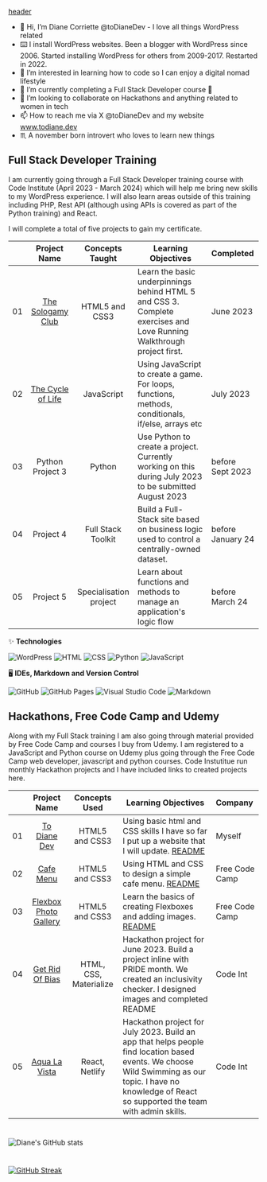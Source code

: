 [header](https://github.com/todiane/todiane/blob/main/githubheader.png)

- 👋 Hi, I’m Diane Corriette @toDianeDev - I love all things WordPress related
- ⌨️ I install WordPress websites. Been a blogger with WordPress since 2006. Started installing WordPress for others from 2009-2017. Restarted in 2022.
- 👀 I’m interested in learning how to code so I can enjoy a digital nomad lifestyle
- 🌱 I’m currently completing a Full Stack Developer course 🤪
- 💞️ I’m looking to collaborate on Hackathons and anything related to women in tech
- 📫 How to reach me via X @toDianeDev and my website www.todiane.dev
- ♏ A november born introvert who loves to learn new things


## Full Stack Developer Training

I am currently going through a Full Stack Developer training course with Code Institute (April 2023 - March 2024) which will help me bring new skills to my WordPress experience. I will also learn areas outside of this training including PHP, Rest API (although using APIs is covered as part of the Python training) and React.

I will complete a total of five projects to gain my certificate.
<!---
todiane/todiane is a ✨ special ✨ repository because its `README.md` (this file) appears on your GitHub profile.
You can click the Preview link to take a look at your changes.
--->
|     |                       Project Name                       |                            Concepts Taught                             | Learning Objectives                                                                                                                 |     Completed     |
| :-: | :------------------------------------------------------: | :--------------------------------------------------------------------: | ----------------------------------------------------------------------------------------------------------------------------------- | :-----------------|
| 01  |                     [The Sologamy Club](https://todiane.github.io/sologamyp1/)                    |                             HTML5 and CSS3                             | Learn the basic underpinnings behind HTML 5 and CSS 3. Complete exercises and Love Running Walkthrough project first.               |     June 2023     |
| 02  |                     [The Cycle of Life](https://todiane.github.io/cycle-of-life-p2/)                    |                               JavaScript                               | Using JavaScript to create a game. For loops, functions, methods, conditionals, if/else, arrays etc                                 |     July 2023     |
| 03  |                     Python Project 3                     |                                Python                                  | Use Python to create a project. Currently working on this during July 2023 to be submitted August 2023                              | before Sept 2023  |
| 04  |                       Project 4                          |                        Full Stack Toolkit                              | Build a Full-Stack site based on business logic used to control a centrally-owned dataset.                                          | before January 24 |
| 05  |                      Project 5                           |                        Specialisation project                          | Learn about functions and methods to manage an application's logic flow                                                             |  before March 24  |

✨ **Technologies**
<p dir="auto">
  <img alt="WordPress" src="https://img.shields.io/badge/-WordPress?logo=wordpress&logoColor=black&style=for-the-badge" />
  <img alt="HTML" src="https://img.shields.io/badge/html5-E34F26?logo=html5&logoColor=white&style=for-the-badge" />
  <img alt="CSS" src="https://img.shields.io/badge/css%203-1572B6?logo=css3&logoColor=white&style=for-the-badge" />
  <img alt="Python" src="https://img.shields.io/badge/python-3670A0?logo=python&logoColor=white&style=for-the-badge" /> 
  <img alt="JavaScript" src="https://img.shields.io/badge/javascript-%23323330.svg?style=for-the-badge&logo=javascript&logoColor=%23F7DF1E" />
 </p>

🖥️ **IDEs, Markdown and Version Control**
 <p dir="auto">
    <img alt="GitHub" src="https://img.shields.io/badge/github-%23121011.svg?style=for-the-badge&logo=github&logoColor=white" /> 
    <img alt="GitHub  Pages" src="https://img.shields.io/badge/GitHub%20Pages-222222?style=for-the-badge&logo=GitHub%20Pages&logoColor=white" /> 
    <img alt="Visual Studio Code" src="https://img.shields.io/badge/Visual_%20Studio%20Code-3583b6?style=for-the-badge&logo=visual%20studio%20code&logoColor=white" />
    <img alt="Markdown" src="https://img.shields.io/badge/markdown-%23000000.svg?style=for-the-badge&logo=markdown&logoColor=white" />    
 </p> 

## Hackathons, Free Code Camp and Udemy

Along with my Full Stack training I am also going through material provided by Free Code Camp and courses I buy from Udemy. I am registered to a JavaScript and Python course on Udemy plus going through the Free Code Camp web developer, javascript and python courses. Code Instutitue run monthly Hackathon projects and I have included links to created projects here.

<!---
todiane/todiane is a ✨ special ✨ repository because its `README.md` (this file) appears on your GitHub profile.
You can click the Preview link to take a look at your changes.
--->
|     |                       Project Name                       |                            Concepts Used                             | Learning Objectives                                                                                                                 |     Company     |
| :-: | :------------------------------------------------------: | :--------------------------------------------------------------------: | ----------------------------------------------------------------------------------------------------------------------------------- | :-----------------|
| 01  |                    [To Diane Dev](https://todiane.github.io/toDianeDev/)                      |                             HTML5 and CSS3                             | Using basic html and CSS skills I have so far I put up a website that I will update. [README](https://github.com/todiane/toDianeDev)            |   Myself   |
| 02  |                     [Cafe Menu](https://todiane.github.io/cafe-menu)                    |                               HTML5 and CSS3                              | Using HTML and CSS to design a simple cafe menu. [README](https://github.com/todiane/cafe-menu)                                |    Free Code Camp    |
| 03  |                 [Flexbox Photo Gallery](https://todiane.github.io/flexbox-photo-gallery/)                    |                               HTML5 and CSS3                                   | Learn the basics of creating Flexboxes and adding images. [README](https://github.com/todiane/flexbox-photo-gallery)                              | Free Code Camp  |
| 04  |                      [Get Rid Of Bias](https://yannickferenczi.github.io/grob/)                          |                        HTML, CSS, Materialize                            | Hackathon project for June 2023. Build a project inline with PRIDE month. We created an inclusivity checker. I designed images and completed README                                         | Code Int |
| 05  |                      [Aqua La Vista](https://aqua-la-vista.netlify.app/)                          |                        React, Netlify                            | Hackathon project for July 2023. Build an app that helps people find location based events. We choose Wild Swimming as our topic. I have no knowledge of React so supported the team with admin skills.                                          | Code Int |                                                    
                      
<!---
todiane/todiane is a ✨ special ✨ repository because its `README.md` (this file) appears on your GitHub profile.
You can click the Preview link to take a look at your changes.
--->
#

![Diane's GitHub stats](https://github-readme-stats.vercel.app/api?username=todiane&theme=midnight-purple&show_icons=true)

#

[![GitHub Streak](https://streak-stats.demolab.com?user=todiane&theme=violet-punch)](https://git.io/streak-stats)

